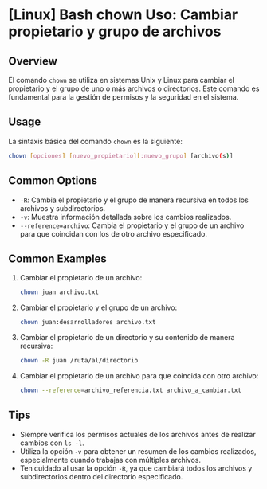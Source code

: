 # [Linux] Bash chown Uso: Cambiar propietario y grupo de archivos

## Overview
El comando `chown` se utiliza en sistemas Unix y Linux para cambiar el propietario y el grupo de uno o más archivos o directorios. Este comando es fundamental para la gestión de permisos y la seguridad en el sistema.

## Usage
La sintaxis básica del comando `chown` es la siguiente:

```bash
chown [opciones] [nuevo_propietario][:nuevo_grupo] [archivo(s)]
```

## Common Options
- `-R`: Cambia el propietario y el grupo de manera recursiva en todos los archivos y subdirectorios.
- `-v`: Muestra información detallada sobre los cambios realizados.
- `--reference=archivo`: Cambia el propietario y el grupo de un archivo para que coincidan con los de otro archivo especificado.

## Common Examples
1. Cambiar el propietario de un archivo:
   ```bash
   chown juan archivo.txt
   ```

2. Cambiar el propietario y el grupo de un archivo:
   ```bash
   chown juan:desarrolladores archivo.txt
   ```

3. Cambiar el propietario de un directorio y su contenido de manera recursiva:
   ```bash
   chown -R juan /ruta/al/directorio
   ```

4. Cambiar el propietario de un archivo para que coincida con otro archivo:
   ```bash
   chown --reference=archivo_referencia.txt archivo_a_cambiar.txt
   ```

## Tips
- Siempre verifica los permisos actuales de los archivos antes de realizar cambios con `ls -l`.
- Utiliza la opción `-v` para obtener un resumen de los cambios realizados, especialmente cuando trabajas con múltiples archivos.
- Ten cuidado al usar la opción `-R`, ya que cambiará todos los archivos y subdirectorios dentro del directorio especificado.